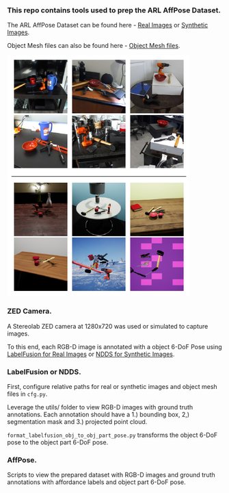 ### This repo contains tools used to prep the ARL AffPose Dataset.

The ARL AffPose Dataset can be found here - [Real Images](https://drive.google.com/drive/folders/1gP-vQVuDKdhCxdViRxAeoH8v99sTfPXi?usp=sharing) or [Synthetic Images](https://drive.google.com/drive/folders/1X47BIXqyMO9xyoFMCXEGVPP9T0ZDEPUe?usp=sharing).

Object Mesh files can also be found here - [Object Mesh files](https://drive.google.com/file/d/1MwRN3CS2iGLoVmUzkLUrLMryVxJhugWA/view?usp=sharing). 

![Alt text](samples/dataset.png?raw=true "Title")

### ZED Camera.

A Stereolab ZED camera at 1280x720 was used or simulated to capture images. 

To this end, each RGB-D image is annotated with a object 6-DoF Pose using [LabelFusion for Real Images](https://github.com/RobotLocomotion/LabelFusion) or [NDDS for Synthetic Images](https://github.com/NVIDIA/Dataset_Synthesizer).

### LabelFusion or NDDS.

First, configure relative paths for real or synthetic images and object mesh files in `cfg.py`.

Leverage the utils/ folder to view RGB-D images with ground truth annotations. Each annotation should have a 1.) bounding box, 2,) segmentation mask and 3.) projected point cloud.

`format_labelfusion_obj_to_obj_part_pose.py` transforms the object 6-DoF pose to the object part 6-DoF pose.

### AffPose.

Scripts to view the prepared dataset with RGB-D images and ground truth annotations with affordance labels and object part 6-DoF pose.

 
